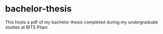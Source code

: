 # bachelor-thesis
This hosts a pdf of my bachelor thesis completed during my undergraduate studies at BITS Pilani
